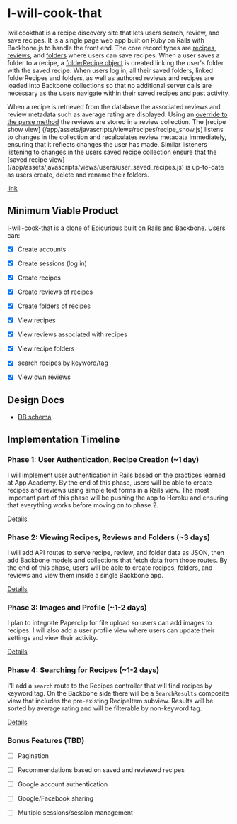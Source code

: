 # I-will-cook-that


Iwillcookthat is a recipe discovery site that lets users search, review, and save recipes. It is a single page web app built on Ruby on Rails with Backbone.js to handle the front end.   The core record types are [recipes](/app/models/recipe.rb), [reviews](/app/models/review.rb), and [folders](/app/models/folder.rb) where users can save recipes.  When a user saves a folder to a recipe, a [folderRecipe object](/app/models/folder_recipe.rb) is created linking the user's folder with the saved recipe.  When users log in, all their saved folders, linked folderRecipes and folders, as well as authored reviews and recipes are loaded into Backbone collections so that no additional server calls are necessary as the users navigate within their saved recipes and past activity.

When a recipe is retrieved from the database the associated reviews and review metadata such as average rating are displayed.  Using an [override to the parse method](/app/assets/javascripts/models/recipe.js) the reviews are stored in a review collection.  The [recipe show view] (/app/assets/javascripts/views/recipes/recipe_show.js) listens to changes in the collection and recalculates review metadata immediately, ensuring that it reflects changes the user has made. Similar listeners listening to changes in the users saved recipe collection ensure that the [saved recipe view] (/app/assets/javascripts/views/users/user_saved_recipes.js) is up-to-date as users create, delete and rename their folders.

[link][heroku]

[heroku]: http://iwillcookthat.com

## Minimum Viable Product
I-will-cook-that is a clone of Epicurious built on Rails and Backbone. Users can:

<!-- This is a Markdown checklist. Use it to keep track of your progress! -->

- [x] Create accounts
- [x] Create sessions (log in)
- [x] Create recipes
- [x] Create reviews of recipes
- [x] Create folders of recipes
- [x] View recipes
- [x] View reviews associated with recipes
- [x] View recipe folders
- [x] search recipes by keyword/tag
- [x] View own reviews


## Design Docs
* [DB schema][schema]

[schema]: ./docs/schema.md

## Implementation Timeline

### Phase 1: User Authentication, Recipe Creation (~1 day)
I will implement user authentication in Rails based on the practices learned at
App Academy. By the end of this phase, users will be able to create recipes and reviews using
simple text forms in a Rails view. The most important part of this phase will
be pushing the app to Heroku and ensuring that everything works before moving on
to phase 2.

[Details][phase-one]

### Phase 2: Viewing Recipes, Reviews and Folders (~3 days)
I will add API routes to serve recipe, review, and folder data as JSON, then add Backbone
models and collections that fetch data from those routes. By the end of this
phase, users will be able to create recipes, folders, and reviews and view them
inside a single Backbone app.

[Details][phase-two]

### Phase 3: Images and Profile (~1-2 days)
 I plan to integrate Paperclip for file upload so
users can add images to recipes. I will also add a user profile view where users can update their settings and view their activity.

[Details][phase-three]

### Phase 4: Searching for Recipes (~1-2 days)
I'll add a `search` route to the Recipes controller that will find recipes by keyword tag.  On the Backbone side there will be a `SearchResults` composite view that includes the pre-existing RecipeItem subview. Results will be sorted by average rating and will be filterable by non-keyword tag.

[Details][phase-four]


### Bonus Features (TBD)
- [ ] Pagination
- [ ] Recommendations based on saved and reviewed recipes
- [ ] Google account authentication
- [ ] Google/Facebook sharing
- [ ] Multiple sessions/session management


[phase-one]: ./docs/phases/phase1.md
[phase-two]: ./docs/phases/phase2.md
[phase-three]: ./docs/phases/phase4.md
[phase-four]: ./docs/phases/phase5.md
